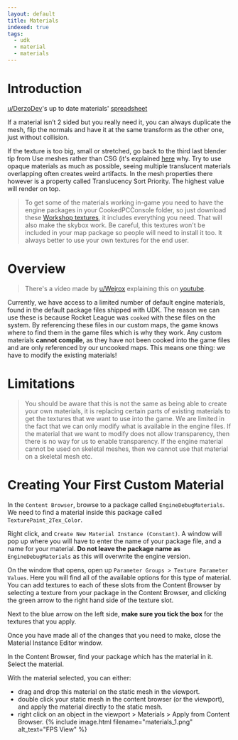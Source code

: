 ```yaml
---
layout: default
title: Materials
indexed: true
tags:
  - udk
  - material
  - materials
---
```

# Introduction
[u/DerzoDev](https://www.reddit.com/user/DerzoDev)'s up to date materials' [spreadsheet](https://docs.google.com/spreadsheets/d/1KLs5r_sUn3W6rLrw_xQJbEK-LOmxCiBRfo9_XI79Kng)

If a material isn’t 2 sided but you really need it, you can always duplicate the mesh, flip the normals and have it at the same transform as the other one, just without collision.

If the texture is too big, small or stretched, go back to the third last blender tip from Use meshes rather than CSG (it's explained [here](https://rocketleaguemoddingwiki.github.io/pages/blender_tour/blender_basics.html) why. Try to use opaque materials as much as possible, seeing multiple translucent materials overlapping often creates weird artifacts. In the mesh properties there however is a property called Translucency Sort Priority. The highest value will render on top.

> To get some of the materials working in-game you need to have the engine packages in your CookedPCConsole folder, so just download these [Workshop textures](https://rocketleaguemods.com/mods/workshop-textures/), it includes everything you need. That will also make the skybox work. Be careful, this textures won't be included in your map package so people will need to install it too. It always better to use your own textures for the end user.

# Overview

> There's a video made by [u/Wejrox](https://www.reddit.com/user/Wejrox) explaining this on [youtube](https://www.youtube.com/watch?v=3f3qzlihFdI).

Currently, we have access to a limited number of default engine materials, found in the default package files shipped with UDK. The reason we can use these is because Rocket League was `cooked` with these files on the system. By referencing these files in our custom maps, the game knows where to find them in the game files which is why they work. Any custom materials **cannot compile**, as they have not been cooked into the game files and are only referenced by our uncooked maps. This means one thing: we have to modify the existing materials!

# Limitations

> You should be aware that this is not the same as being able to create your own materials, it is replacing certain parts of existing materials to get the textures that we want to use into the game. We are limited in the fact that we can only modify what is available in the engine files. If the material that we want to modify does not allow transparency, then there is no way for us to enable transparency. If the engine material cannot be used on skeletal meshes, then we cannot use that material on a skeletal mesh etc.

# Creating Your First Custom Material

In the `Content Browser`, browse to a package called `EngineDebugMaterials`. We need to find a material inside this package called `TexturePaint_2Tex_Color`.

Right click, and `Create New Material Instance (Constant)`. A window will pop up where you will have to enter the name of your package file, and a name for your material. **Do not leave the package name as** `EngineDebugMaterials` as this will overwrite the engine version.

On the window that opens, open up `Parameter Groups > Texture Parameter Values`. Here you will find all of the available options for this type of material. You can add textures to each of these slots from the Content Browser by selecting a texture from your package in the Content Browser, and clicking the green arrow to the right hand side of the texture slot.

Next to the blue arrow on the left side, **make sure you tick the box** for the textures that you apply.

Once you have made all of the changes that you need to make, close the Material Instance Editor window.

In the Content Browser, find your package which has the material in it. Select the material.

With the material selected, you can either:
* drag and drop this material on the static mesh in the viewport.
* double click your static mesh in the content browser (or the viewport), and apply the material directly to the static mesh.
* right click on an object in the viewport > Materials > Apply from Content Browser.
{% include image.html filename="materials_1.png" alt_text="FPS View" %}